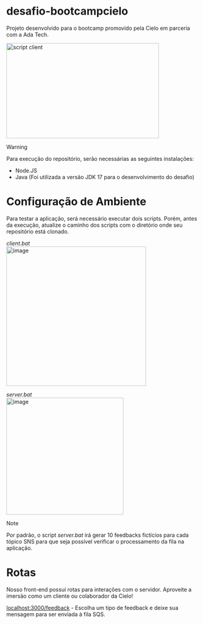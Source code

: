 # desafio-bootcampcielo
Projeto desenvolvido para o bootcamp promovido pela Cielo em parceria com a Ada Tech.

<img width="400" height="250" alt="script client" src="https://github.com/lucaskraus/desafio-bootcampcielo/assets/72233741/42014375-62ac-4d73-8493-2f99dc1b29fb">

> [!WARNING]
> Para execução do repositório, serão necessárias as seguintes instalações:

- Node.JS
- Java (Foi utilizada a versão JDK 17 para o desenvolvimento do desafio)

# Configuração de Ambiente

Para testar a aplicação, será necessário executar dois scripts. Porém, antes da execução, atualize o caminho dos scripts com o diretório onde seu repositório está clonado.

*client.bat*<br/>
<img width="366" alt="image" src="https://github.com/lucaskraus/desafio-bootcampcielo/assets/72233741/1f87be0e-d29d-49c8-bdcb-1eea32023eb1">

*server.bat*<br/>
<img width="307" alt="image" src="https://github.com/lucaskraus/desafio-bootcampcielo/assets/72233741/e41fbeb5-2abf-4870-a45e-709b7dffebf6">


> [!NOTE]
> Por padrão, o script *server.bat* irá gerar 10 feedbacks fictícios para cada tópico SNS para que seja possível verificar o processamento da fila na aplicação.

# Rotas

Nosso front-end possuí rotas para interações com o servidor. Aproveite a imersão como um cliente ou colaborador da Cielo!

[localhost:3000/feedback](https://localhost:3000/feedback) - Escolha um tipo de feedback e deixe sua mensagem para ser enviada à fila SQS.
